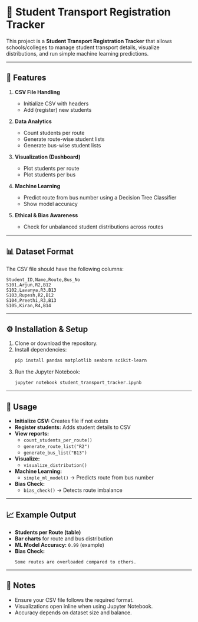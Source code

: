 # 🚌 Student Transport Registration Tracker

This project is a **Student Transport Registration Tracker** that allows schools/colleges to manage student transport details, visualize distributions, and run simple machine learning predictions.

---

## 📂 Features

1. **CSV File Handling**
   - Initialize CSV with headers
   - Add (register) new students

2. **Data Analytics**
   - Count students per route
   - Generate route-wise student lists
   - Generate bus-wise student lists

3. **Visualization (Dashboard)**
   - Plot students per route
   - Plot students per bus

4. **Machine Learning**
   - Predict route from bus number using a Decision Tree Classifier
   - Show model accuracy

5. **Ethical & Bias Awareness**
   - Check for unbalanced student distributions across routes

---

## 📊 Dataset Format

The CSV file should have the following columns:

```csv
Student_ID,Name,Route,Bus_No
S101,Arjun,R2,B12
S102,Lavanya,R3,B13
S103,Rupesh,R2,B12
S104,Preethi,R3,B13
S105,Kiran,R4,B14
```

---

## ⚙️ Installation & Setup

1. Clone or download the repository.
2. Install dependencies:
   ```bash
   pip install pandas matplotlib seaborn scikit-learn
   ```
3. Run the Jupyter Notebook:
   ```bash
   jupyter notebook student_transport_tracker.ipynb
   ```

---

## 🚀 Usage

- **Initialize CSV:** Creates file if not exists
- **Register students:** Adds student details to CSV
- **View reports:**
  - `count_students_per_route()`
  - `generate_route_list("R2")`
  - `generate_bus_list("B13")`
- **Visualize:**
  - `visualize_distribution()`
- **Machine Learning:**
  - `simple_ml_model()` → Predicts route from bus number
- **Bias Check:**
  - `bias_check()` → Detects route imbalance

---

## 📈 Example Output

- **Students per Route (table)**
- **Bar charts** for route and bus distribution
- **ML Model Accuracy:** `0.99` (example)
- **Bias Check:**
  ```
  Some routes are overloaded compared to others.
  ```

---

## 📌 Notes

- Ensure your CSV file follows the required format.
- Visualizations open inline when using Jupyter Notebook.
- Accuracy depends on dataset size and balance.
